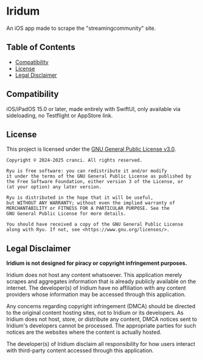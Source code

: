 # Iridum

An iOS app made to scrape the "streamingcommunity" site.

## Table of Contents
- [Compatibility](#compatibility)
- [License](#license)
- [Legal Disclaimer](#legal-disclaimer)

## Compatibility

iOS/iPadOS 15.0 or later, made entirely with SwiftUI, only available via sideloading, no Testflight or AppStore link.

## License

This project is licensed under the [GNU General Public License v3.0](LICENSE).

```
Copyright © 2024-2025 cranci. All rights reserved.

Ryu is free software: you can redistribute it and/or modify
it under the terms of the GNU General Public License as published by
the Free Software Foundation, either version 3 of the License, or
(at your option) any later version.

Ryu is distributed in the hope that it will be useful,
but WITHOUT ANY WARRANTY; without even the implied warranty of
MERCHANTABILITY or FITNESS FOR A PARTICULAR PURPOSE. See the
GNU General Public License for more details.

You should have received a copy of the GNU General Public License
along with Ryu. If not, see <https://www.gnu.org/licenses/>.
```

## Legal Disclaimer

**Iridium is not designed for piracy or copyright infringement purposes.**

Iridium does not host any content whatsoever. This application merely scrapes and aggregates information that is already publicly available on the internet. The developer(s) of Iridium have no affiliation with any content providers whose information may be accessed through this application.

Any concerns regarding copyright infringement (DMCA) should be directed to the original content hosting sites, not to Iridium or its developers. As Iridium does not host, store, or distribute any content, DMCA notices sent to Iridium's developers cannot be processed. The appropriate parties for such notices are the websites where the content is actually hosted.

The developer(s) of Iridium disclaim all responsibility for how users interact with third-party content accessed through this application.

